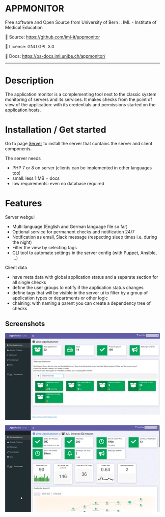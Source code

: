 # APPMONITOR #

Free software and Open Source from University of Bern :: IML - Institute of Medical Education

📄 Source: <https://github.com/iml-it/appmonitor>

📜 License: GNU GPL 3.0

📖 Docs: <https://os-docs.iml.unibe.ch/appmonitor/>

- - -

# Description #

The application monitor is a complementing tool next to the classic system monitoring of servers and its services. It makes checks from the point of view of the application: with its credentials and permissions started on the application hosts.

# Installation / Get started #

Go to page [Server](10_Server/10_Installation.md) to install the server that contains the server and client components.

The server needs

- PHP 7 or 8 on server (clients can be implemented in other languages too)
- small: less 1 MB + docs
- low requirements: even no database required

# Features #

Server webgui

- Multi language (English and German language file so far)
- Optional service for permanent checks and notification 24/7
- Notification as email, Slack message (respecting sleep times i.e. during the night)
- Filter the view by selecting tags
- CLI tool to automate settings in the server config (with Puppet, Ansible, ...)

Client data

- have meta data with global application status and a separate section for all single checks
- define the user groups to notify if the application status changes
- define tags that will be visible in the server ui to filter by a group of application types or departments or other logic
- chaining: with naming a parent you can create a dependency tree of checks

## Screenshots ##

![Overview with all web apps](images/server_overview_web_apps.png "Overview page showing a total summary and all web apps")

![Client](images/server_web_app_details.png "Client view in monitor web gui")
